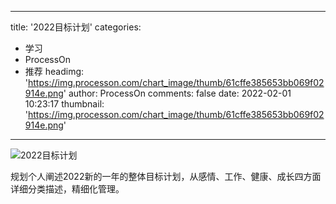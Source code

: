 
---
title: '2022目标计划'
categories: 
 - 学习
 - ProcessOn
 - 推荐
headimg: 'https://img.processon.com/chart_image/thumb/61cffe385653bb069f02914e.png'
author: ProcessOn
comments: false
date: 2022-02-01 10:23:17
thumbnail: 'https://img.processon.com/chart_image/thumb/61cffe385653bb069f02914e.png'
---

<div>   
<img class="thumb" alt="2022目标计划" src="https://img.processon.com/chart_image/thumb/61cffe385653bb069f02914e.png" referrerpolicy="no-referrer">
<p>规划个人阐述2022新的一年的整体目标计划，从感情、工作、健康、成长四方面详细分类描述，精细化管理。</p>  
</div>
            